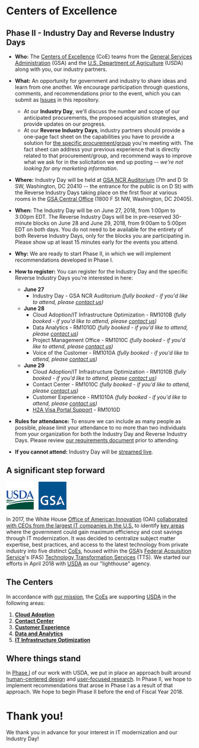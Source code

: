 # Centers of Excellence

## Phase II - Industry Day and Reverse Industry Days

* **Who:** The [Centers of Excellence](https://coe.gsa.gov/) (CoE) teams from the [General Services Administration](https://www.gsa.gov/) (GSA) and the [U.S. Department of Agriculture](https://www.usda.gov/) (USDA) along with you, our industry partners.

* **What:** An opportunity for government and industry to share ideas and learn from one another. We encourage participation through questions, comments, and recommendations prior to the event, which you can submit as [Issues](https://github.com/gsa/coe-industry-day/issues) in this repository.
    * At our **Industry Day**, we'll discuss the number and scope of our anticipated procurements, the proposed acquisition strategies, and provide updates on our progress.
    * At our **Reverse Industry Days**, industry partners should provide a one-page fact sheet on the capabilities you have to provide a solution for [the specific procurement/group](assets/CoE-Requirements.pdf) you're meeting with. The fact sheet can address your previous experience that is directly related to that procurement/group, and recommend ways to improve what we ask for in the solicitation we end up posting -- _we're not looking for any marketing information_.

* **Where:** Industry Day will be held at [GSA NCR Auditorium](https://goo.gl/maps/ucatYSZg6NF2) (7th and D St SW, Washington, DC 20410 -- the entrance for the public is on D St) with the Reverse Industry Days taking place on the first floor at various rooms in the [GSA Central Office](https://goo.gl/maps/TvCrGn41Vgm) (1800 F St NW, Washington, DC 20405).

* **When:** The Industry Day will be on June 27, 2018, from 1:00pm to 3:00pm EDT. The Reverse Industry Days will be in pre-reserved 30-minute blocks on June 28 and June 29, 2018, from 9:00am to 5:00pm EDT on both days. You do not need to be available for the entirety of both Reverse Industry Days, only for the blocks you are participating in. Please show up at least 15 minutes early for the events you attend.

* **Why:** We are ready to start Phase II, in which we will implement recommendations developed in Phase I.

* **How to register:** You can register for the Industry Day and the specific Reverse Industry Days you're interested in here:
    * **June 27**
        * Industry Day - GSA NCR Auditorium _(fully booked - if you'd like to attend, please <a href="mailto:omid.ghaffari-tabrizi@gsa.gov?subject=Industry%20Day%20attendance">contact us</a>)_
    * **June 28**
        * Cloud Adoption/IT Infrastructure Optimization - RM1010B _(fully booked - if you'd like to attend, please <a href="mailto:omid.ghaffari-tabrizi@gsa.gov?subject=Cloud%20Adoption%20IT%20Optimization%20Reverse%20Industry%20Day%20attendance">contact us</a>)_
        * Data Analytics - RM1010D _(fully booked - if you'd like to attend, please <a href="mailto:omid.ghaffari-tabrizi@gsa.gov?subject=Data%20Analytics%20Reverse%20Industry%20Day%20attendance">contact us</a>)_
        * Project Management Office - RM1010C _(fully booked - if you'd like to attend, please <a href="mailto:omid.ghaffari-tabrizi@gsa.gov?subject=PMO%20Reverse%20Industry%20Day%20attendance">contact us</a>)_
        * Voice of the Customer - RM1010A _(fully booked - if you'd like to attend, please <a href="mailto:omid.ghaffari-tabrizi@gsa.gov?subject=VOC%20Reverse%20Industry%20Day%20attendance">contact us</a>)_
    * **June 29**
        * Cloud Adoption/IT Infrastructure Optimization - RM1010B _(fully booked - if you'd like to attend, please <a href="mailto:omid.ghaffari-tabrizi@gsa.gov?subject=Cloud%20Adoption%20IT%20Optimization%20Reverse%20Industry%20Day%20attendance">contact us</a>)_
        * Contact Center - RM1010C _(fully booked - if you'd like to attend, please <a href="mailto:omid.ghaffari-tabrizi@gsa.gov?subject=Contact%20Center%20Reverse%20Industry%20Day%20attendance">contact us</a>)_
        * Customer Experience - RM1010A _(fully booked - if you'd like to attend, please <a href="mailto:omid.ghaffari-tabrizi@gsa.gov?subject=Customer%20Experience%20Reverse%20Industry%20Day%20attendance">contact us</a>)_
        * [H2A Visa Portal Support](https://calendar.google.com/calendar/selfsched?sstoken=UUFQdGRnNzdZNHZffGRlZmF1bHR8ODkyN2Q1ZTFmNmRkNzZiNWIyOTg5ODA3ODlmMzUzNGY) - RM1010D

* **Rules for attendance:** To ensure we can include as many people as possible, please limit your attendance to no more than two individuals from your organization for both the Industry Day and Reverse Industry Days. Please review [our requirements document](assets/CoE-Requirements.pdf) prior to attending.

* **If you cannot attend:** Industry Day will be [streamed live](https://www.youtube.com/watch?v=uqGwaEaVlHI).

## A significant step forward

<img src="https://github.com/GSA/coe-industry-day/blob/master/assets/USDA-logo.png" width="75">&nbsp;&nbsp;&nbsp;<img src="https://github.com/gsa/coe-industry-day/blob/master/assets/GSA-logo.png" width="75">

In 2017, the White House [Office of American Innovation](https://www.whitehouse.gov/briefings-statements/president-donald-j-trump-announces-white-house-office-american-innovation-oai/?utm_source=link) (OAI) [collaborated with CEOs from the largest IT companies in the U.S.](https://www.whitehouse.gov/articles/american-technology-council-summit-modernize-government-services/) to identify [key areas](https://www.whitehouse.gov/wp-content/uploads/2018/03/Administration-2017-ST-Highlights.pdf) where the government could gain maximum efficiency and cost savings through IT modernization. It was decided to centralize subject matter expertise, best practices, and access to the latest technology from private industry into five distinct [CoEs](https://coe.gsa.gov/), housed within the [GSA](https://www.gsa.gov/)’s [Federal Acquisition Service](https://www.gsa.gov/about-us/organization/federal-acquisition-service)'s (FAS) [Technology Transformation Services](https://www.gsa.gov/about-us/organization/federal-acquisition-service/technology-transformation-services) (TTS). We started our efforts in April 2018 with [USDA](https://www.usda.gov/) as our "lighthouse" agency.

## The Centers

In accordance with [our mission](https://coe.gsa.gov/mission/), the [CoEs](https://coe.gsa.gov/) are supporting [USDA](https://www.usda.gov/) in the following areas:

1. **[Cloud Adoption](https://coe.gsa.gov/centers-of-excellence/cloud-adoption/)**
2. **[Contact Center](https://coe.gsa.gov/centers-of-excellence/contact-center/)**
3. **[Customer Experience](https://coe.gsa.gov/centers-of-excellence/customer-experience/)**
4. **[Data and Analytics](https://coe.gsa.gov/centers-of-excellence/data-analytics/)**
5. **[IT Infrastructure Optimization](https://coe.gsa.gov/centers-of-excellence/it-infrastructure/)**

## Where things stand

In [Phase I](https://coe.gsa.gov/updates/) of our work with USDA, we put in place an approach built around [human-centered design](https://www.gsa.gov/cdnstatic/HCD-Discovery-Guide-Interagency-v12-1.pdf) and [user-focused research](https://playbook.cio.gov/). In Phase II, we hope to implement recommendations that arose in Phase I as a result of that approach. We hope to begin Phase II before the end of Fiscal Year 2018.

# Thank you!

We thank you in advance for your interest in IT modernization and our Industry Day!
